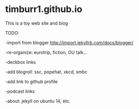 # timburr1.github.io
This is a toy web site and blog

TODO:

-import from blogger http://import.jekyllrb.com/docs/blogger/

-re-organize: eurotrip, fiction, OU talk...

-deckbox links

-add blogroll: ssc, popehat, xkcd, smbc

-add link to github profile

-podcast links

-about: jekyll on ubuntu 14, etc.
